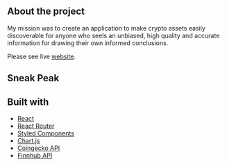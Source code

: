 ## About the project

My mission was to create an application to make crypto assets easily discoverable for anyone who seels an unbiased, high quality and accurate information for drawing their own informed conclusions.

Please see live <a href="https://adambelko.github.io/coin-tracker/">website</a>.

## Sneak Peak

## Built with

- <a href="https://react.dev/">React</a>
- <a href="https://reactrouter.com/en/main">React Router</a>
- <a href="https://styled-components.com/">Styled Components</a>
- <a href="https://www.chartjs.org/">Chart.js</a>
- <a href="https://www.coingecko.com/">Coingecko API</a>
- <a href="https://finnhub.io/">Finnhub API</a>
